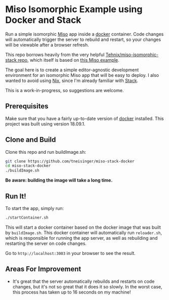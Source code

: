 # Miso Isomorphic Example using Docker and Stack

Run a simple isomorphic [Miso](https://github.com/dmjio/miso) app inside a
[docker](https://www.docker.com) container.  Code changes will automatically
trigger the server to rebuild and restart, so your changes will be viewable
after a browser refresh.

This repo borrows heavily from the very helpful [Tehnix/miso-isomorphic-stack
repo](https://github.com/Tehnix/miso-isomorphic-stack), which itself is based
on [this Miso example](https://github.com/FPtje/miso-isomorphic-example).

The goal here is to create a simple editor-agnostic development environment for
an isomorphic Miso app that will be easy to deploy.  I also wanted to avoid
using [Nix](https://nixos.org/nix/), since I'm already familiar with
[Stack](https://docs.haskellstack.org/en/stable/README/).

This is a work-in-progress, so suggestions are welcome.

## Prerequisites

Make sure that you have a fairly up-to-date version of
[docker](https://docs.docker.com/install/) installed. This project was built
using version 18.09.1.

## Clone and Build

Clone this repo and run buildImage.sh:
```bash
git clone https://github.com/tneisinger/miso-stack-docker
cd miso-stack-docker
./buildImage.sh
```
**Be aware: building the image will take a long time.**

## Run It!

To start the app, simply run: 
```bash
./startContainer.sh
```
This will start a docker container based on the docker image that was built by
`buildImage.sh`.  This docker container will automatically run `reloader.sh`,
which is responsible for running the app server, as well as rebuilding and
restarting the server on code changes.

Go to `http://localhost:3003` in your browser to see the result.

## Areas For Improvement

- It's great that the server automatically rebuilds and restarts on code
  changes, but it's not so great that it does it so slowly.  In the worst case,
  this process has taken up to 16 seconds on my machine!
